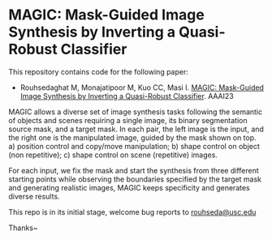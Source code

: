 # MAGIC: Mask-Guided Image Synthesis by Inverting a Quasi-Robust Classifier

This repository contains code for the following paper:

+ Rouhsedaghat M, Monajatipoor M, Kuo CC, Masi I. [MAGIC: Mask-Guided Image Synthesis by Inverting a Quasi-Robust Classifier](https://arxiv.org/abs/2209.11549). AAAI23

MAGIC allows a diverse set of image synthesis tasks following the semantic of objects and scenes requiring a single image, its binary segmentation source mask, and
a target mask. In each pair, the left image is the input, and the right one is the manipulated image, guided by the mask shown on top. a) position control and copy/move manipulation; b) shape control on object (non repetitive); c) shape control on  scene (repetitive) images.

For each input, we fix the mask and start the synthesis from three different starting points while observing the boundaries specified by the target mask and generating realistic images, MAGIC keeps specificity and generates diverse results.

This repo is in its initial stage, welcome bug reports to rouhseda@usc.edu

Thanks~
